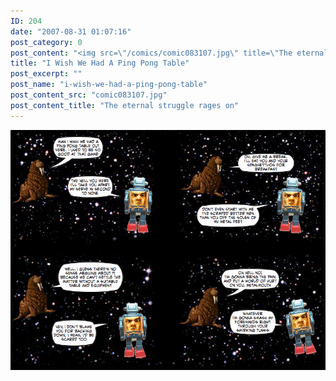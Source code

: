 ```yaml
---
ID: 204
date: "2007-08-31 01:07:16"
post_category: 0
post_content: "<img src=\"/comics/comic083107.jpg\" title=\"The eternal struggle rages on\" />"
title: "I Wish We Had A Ping Pong Table"
post_excerpt: ""
post_name: "i-wish-we-had-a-ping-pong-table"
post_content_src: "comic083107.jpg"
post_content_title: "The eternal struggle rages on"
---
```



[![The eternal struggle rages on](/comics-hi-res/comic083107.jpg)](/comics-hi-res/comic083107.jpg)
